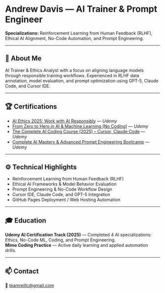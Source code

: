 # Andrew Davis — AI Trainer & Prompt Engineer  

**Specializations:** Reinforcement Learning from Human Feedback (RLHF), Ethical AI Alignment, No-Code Automation, and Prompt Engineering.  

---

## 🧠 About Me  
AI Trainer & Ethics Analyst with a focus on aligning language models through responsible training workflows. Experienced in RLHF data annotation, model evaluation, and prompt optimization using GPT-5, Claude Code, and Cursor IDE.

---

## 🏆 Certifications  
- [AI Ethics 2025: Work with AI Responsibly](https://ude.my/UC-3fff7a0c-d0ef-4df3-afa9-b670ba8384df) — *Udemy*  
- [From Zero to Hero in AI & Machine Learning (No Coding)](https://ude.my/UC-e1cd0d82-8ffd-4c6e-9bc4-88149a01bd0a) — *Udemy*  
- [The Complete AI Coding Course (2025) – Cursor, Claude Code](https://ude.my/UC-c35fb6ce-6e2d-4c21-adbb-1ede6526cad4) — *Udemy*  
- [Complete AI Mastery & Advanced Prompt Engineering Bootcamp](https://ude.my/UC-33aeb59c-731f-4efc-a5a8-312e54b919ed) — *Udemy*  

---

## ⚙️ Technical Highlights  
- Reinforcement Learning from Human Feedback (RLHF)  
- Ethical AI Frameworks & Model Behavior Evaluation  
- Prompt Engineering & No-Code Workflow Design  
- Cursor IDE, Claude Code, and GPT-5 Integration  
- GitHub Pages Deployment / Web Hosting Automation  

---

## 🎓 Education  
**Udemy AI Certification Track (2025)** — Completed 4 AI specializations: Ethics, No-Code ML, Coding, and Prompt Engineering.  
**Mimo Coding Practice** — Active daily learning and applied automation drills.  

---

## 📫 Contact  
📧 teamreillc@gmail.com  

